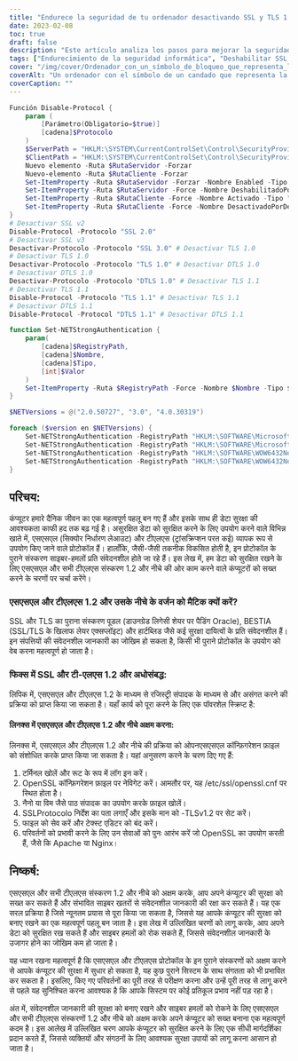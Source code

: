 ```yaml
---
title: "Endurece la seguridad de tu ordenador desactivando SSL y TLS 1.2 e inferiores"
date: 2023-02-08
toc: true
draft: false
description: "Este artículo analiza los pasos para mejorar la seguridad de los datos deshabilitando versiones antiguas de los protocolos SSL y TLS, vulnerables a ciberamenazas como POODLE, BEAST y Heartbleed, en sistemas Windows y Linux."
tags: ["Endurecimiento de la seguridad informática", "Deshabilitar SSL y TLS", "Seguridad de datos", "POODLE", "BEAST", "Heartbleed", "Editor del registro de Windows", "Configuración de OpenSSL en Linux", "Apache", "Nginx"]
cover: "/img/cover/Ordenador_con_un_símbolo_de_bloqueo_que_representa_la_seguridad_de_los_datos.png"
coverAlt: "Un ordenador con el símbolo de un candado que representa la seguridad de los datos"
coverCaption: ""
---
```

```powershell
Función Disable-Protocol {
    param (
        [Parámetro(Obligatorio=$true)]
        [cadena]$Protocolo
    )
    $ServerPath = "HKLM:\SYSTEM\CurrentControlSet\Control\SecurityProviders\SCHANNEL\Protocols\$Protocolo\Server"
    $ClientPath = "HKLM:\SYSTEM\CurrentControlSet\Control\SecurityProviders\SCHANNEL\Protocols\$Protocol\Client"
    Nuevo elemento -Ruta $RutaServidor -Forzar
    Nuevo-elemento -Ruta $RutaCliente -Forzar
    Set-ItemProperty -Ruta $RutaServidor -Forzar -Nombre Enabled -Tipo "DWORD" -Valor 0
    Set-ItemProperty -Ruta $RutaServidor -Force -Nombre DeshabilitadoPorDefecto -Tipo "DWORD" -Valor 1
    Set-ItemProperty -Ruta $RutaCliente -Force -Nombre Activado -Tipo "DWORD" -Valor 0
    Set-ItemProperty -Ruta $RutaCliente -Force -Nombre DesactivadoPorDefecto -Tipo "DWORD" -Valor 1
}
# Desactivar SSL v2
Disable-Protocol -Protocolo "SSL 2.0"
# Desactivar SSL v3
Desactivar-Protocolo -Protocolo "SSL 3.0" # Desactivar TLS 1.0
# Desactivar TLS 1.0
Desactivar-Protocolo -Protocolo "TLS 1.0" # Desactivar DTLS 1.0
# Desactivar DTLS 1.0
Desactivar-Protocolo -Protocolo "DTLS 1.0" # Desactivar TLS 1.1
# Desactivar TLS 1.1
Disable-Protocol -Protocolo "TLS 1.1" # Desactivar TLS 1.1
# Desactivar DTLS 1.1
Disable-Protocol -Protocol "DTLS 1.1" # Desactivar DTLS 1.1

function Set-NETStrongAuthentication {
    param(
        [cadena]$RegistryPath,
        [cadena]$Nombre,
        [cadena]$Tipo,
        [int]$Valor
    )
    Set-ItemProperty -Ruta $RegistryPath -Force -Nombre $Nombre -Tipo $Tipo -Valor $Valor
}

$NETVersions = @("2.0.50727", "3.0", "4.0.30319")

foreach ($version en $NETVersions) {
    Set-NETStrongAuthentication -RegistryPath "HKLM:\SOFTWARE\Microsoft\.NETFramework\v$version" -Name SchUseStrongCrypto -Type "DWORD" -Value 0x00000001
    Set-NETStrongAuthentication -RegistryPath "HKLM:\SOFTWARE\Microsoft\.NETFramework\v$version" -Name SystemDefaultTlsVersions -Type "DWORD" -Value 0x00000001
    Set-NETStrongAuthentication -RegistryPath "HKLM:\SOFTWARE\WOW6432Node\Microsoft\.NETFramework\v$version" -Name SchUseStrongCrypto -Type "DWORD" -Value 0x00000001
    Set-NETStrongAuthentication -RegistryPath "HKLM:\SOFTWARE\WOW6432Node\Microsoft\.NETFramework\v$version" -Name SystemDefaultTlsVersions -Type "DWORD" -Value 0x00000001
}
```

 ## परिचय:
 
 कंप्यूटर हमारे दैनिक जीवन का एक महत्वपूर्ण पहलू बन गए हैं और इसके साथ ही डेटा सुरक्षा की आवश्यकता काफी हद तक बढ़ गई है। असुरक्षित डेटा को सुरक्षित करने के लिए उपयोग करने वाले विभिन्न खाते में, एसएसएल (सिक्योर निर्धारण लेआउट) और टीएलएस (ट्रांसक्रिप्शन परत कई) व्यापक रूप से उपयोग किए जाने वाले प्रोटोकॉल हैं। हालाँकि, जैसी-जैसी तकनीक विकसित होती है, इन प्रोटोकॉल के पुराने संस्करण साइबर-हमलों प्रति संवेदनशील होते जा रहे हैं। इस लेख में, हम डेटा को सुरक्षित रखने के लिए एसएसएल और सभी टीएलएस संस्करण 1.2 और नीचे की ओर काम करने वाले कंप्यूटरों को सख्त करने के चरणों पर चर्चा करेंगे।
 
 ### एसएसएल और टीएलएस 1.2 और उसके नीचे के वर्जन को मैटिक क्यों करें?
 
 SSL और TLS का पुराना संस्करण पूडल (डाउनग्रेड लिगेसी शेयर पर पैडिंग Oracle), BESTIA (SSL/TLS के खिलाफ लेयर एक्सप्लॉइट) और हार्टब्लिड जैसे कई सुरक्षा दायित्वों के प्रति संवेदनशील हैं। इन संपत्तियों की संवेदनशील जानकारी का जोखिम हो सकता है, किसी भी पुराने प्रोटोकॉल के उपयोग को वेब करना महत्वपूर्ण हो जाता है।
 
 ### फिक्स में SSL और टी-एलएस 1.2 और अधोसंबद्ध:
 
 लिपिक में, एसएसएल और टीएलएस 1.2 के माध्यम से रजिस्ट्री संपादक के माध्यम से और असंगत करने की प्रक्रिया को प्राप्त किया जा सकता है। यहाँ कार्य को पूरा करने के लिए एक पॉवरशेल स्क्रिप्ट है:
 
 
 #### लिनक्स में एसएसएल और टीएलएस 1.2 और नीचे अक्षम करना:
 
 लिनक्स में, एसएसएल और टीएलएस 1.2 और नीचे की प्रक्रिया को ओपनएसएसएल कॉन्फ़िगरेशन फ़ाइल को संशोधित करके प्राप्त किया जा सकता है। यहां अनुसरण करने के चरण दिए गए हैं:
 
 1. टर्मिनल खोलें और रूट के रूप में लॉग इन करें।
 2. OpenSSL कॉन्फ़िगरेशन फ़ाइल पर नेविगेट करें। आमतौर पर, यह /etc/ssl/openssl.cnf पर स्थित होता है।
 3. नैनो या विम जैसे पाठ संपादक का उपयोग करके फ़ाइल खोलें।
 4. SSLProtocolo निर्देश का पता लगाएँ और इसके मान को -TLSv1.2 पर सेट करें।
 5. फाइल को सेव करें और टेक्स्ट एडिटर को बंद करें।
 6. परिवर्तनों को प्रभावी करने के लिए उन सेवाओं को पुनः आरंभ करें जो OpenSSL का उपयोग करती हैं, जैसे कि Apache या Nginx।
 
 ## निष्कर्ष:
 
 एसएसएल और सभी टीएलएस संस्करण 1.2 और नीचे को अक्षम करके, आप अपने कंप्यूटर की सुरक्षा को सख्त कर सकते हैं और संभावित साइबर खतरों से संवेदनशील जानकारी की रक्षा कर सकते हैं। यह एक सरल प्रक्रिया है जिसे न्यूनतम प्रयास से पूरा किया जा सकता है, जिससे यह आपके कंप्यूटर की सुरक्षा को बनाए रखने का एक महत्वपूर्ण पहलू बन जाता है। इस लेख में उल्लिखित चरणों को लागू करके, आप अपने डेटा को सुरक्षित रख सकते हैं और साइबर हमलों को रोक सकते हैं, जिससे संवेदनशील जानकारी के उजागर होने का जोखिम कम हो जाता है।
 
 यह ध्यान रखना महत्वपूर्ण है कि एसएसएल और टीएलएस प्रोटोकॉल के इन पुराने संस्करणों को अक्षम करने से आपके कंप्यूटर की सुरक्षा में सुधार हो सकता है, यह कुछ पुराने सिस्टम के साथ संगतता को भी प्रभावित कर सकता है। इसलिए, किए गए परिवर्तनों का पूरी तरह से परीक्षण करना और उन्हें पूरी तरह से लागू करने से पहले यह सुनिश्चित करना आवश्यक है कि आपके सिस्टम पर कोई प्रतिकूल प्रभाव नहीं पड़ रहा है।
 
 अंत में, संवेदनशील जानकारी की सुरक्षा को बनाए रखने और साइबर हमलों को रोकने के लिए एसएसएल और सभी टीएलएस संस्करणों 1.2 और नीचे को अक्षम करके अपने कंप्यूटर को सख्त बनाना एक महत्वपूर्ण कदम है। इस आलेख में उल्लिखित चरण आपके कंप्यूटर को सुरक्षित करने के लिए एक सीधी मार्गदर्शिका प्रदान करते हैं, जिससे व्यक्तियों और संगठनों के लिए आवश्यक सुरक्षा उपायों को लागू करना आसान हो जाता है।